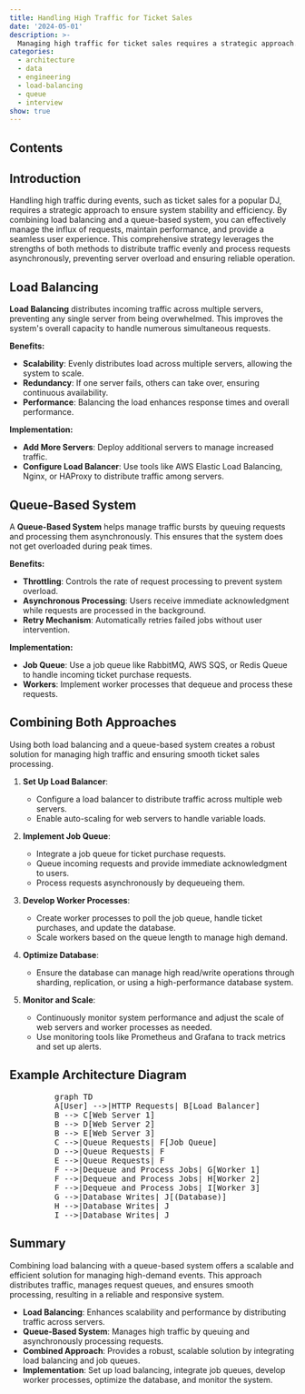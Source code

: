 ```yaml
---
title: Handling High Traffic for Ticket Sales
date: '2024-05-01'
description: >-
  Managing high traffic for ticket sales requires a strategic approach. By combining load balancing and queue-based systems, you can ensure that the system remains responsive and efficient, even under heavy loads. This method provides a scalable and reliable way to handle large volumes of user requests during peak times.
categories:
  - architecture
  - data
  - engineering
  - load-balancing
  - queue
  - interview
show: true
---
```


## Contents

## Introduction

Handling high traffic during events, such as ticket sales for a popular DJ, requires a strategic approach to ensure system stability and efficiency. By combining load balancing and a queue-based system, you can effectively manage the influx of requests, maintain performance, and provide a seamless user experience. This comprehensive strategy leverages the strengths of both methods to distribute traffic evenly and process requests asynchronously, preventing server overload and ensuring reliable operation.

## Load Balancing

**Load Balancing** distributes incoming traffic across multiple servers, preventing any single server from being overwhelmed. This improves the system's overall capacity to handle numerous simultaneous requests.

**Benefits:**

- **Scalability**: Evenly distributes load across multiple servers, allowing the system to scale.
- **Redundancy**: If one server fails, others can take over, ensuring continuous availability.
- **Performance**: Balancing the load enhances response times and overall performance.

**Implementation:**

- **Add More Servers**: Deploy additional servers to manage increased traffic.
- **Configure Load Balancer**: Use tools like AWS Elastic Load Balancing, Nginx, or HAProxy to distribute traffic among servers.

## Queue-Based System

A **Queue-Based System** helps manage traffic bursts by queuing requests and processing them asynchronously. This ensures that the system does not get overloaded during peak times.

**Benefits:**

- **Throttling**: Controls the rate of request processing to prevent system overload.
- **Asynchronous Processing**: Users receive immediate acknowledgment while requests are processed in the background.
- **Retry Mechanism**: Automatically retries failed jobs without user intervention.

**Implementation:**

- **Job Queue**: Use a job queue like RabbitMQ, AWS SQS, or Redis Queue to handle incoming ticket purchase requests.
- **Workers**: Implement worker processes that dequeue and process these requests.

## Combining Both Approaches

Using both load balancing and a queue-based system creates a robust solution for managing high traffic and ensuring smooth ticket sales processing.

1. **Set Up Load Balancer**:

   - Configure a load balancer to distribute traffic across multiple web servers.
   - Enable auto-scaling for web servers to handle variable loads.

2. **Implement Job Queue**:

   - Integrate a job queue for ticket purchase requests.
   - Queue incoming requests and provide immediate acknowledgment to users.
   - Process requests asynchronously by dequeueing them.

3. **Develop Worker Processes**:

   - Create worker processes to poll the job queue, handle ticket purchases, and update the database.
   - Scale workers based on the queue length to manage high demand.

4. **Optimize Database**:

   - Ensure the database can manage high read/write operations through sharding, replication, or using a high-performance database system.

5. **Monitor and Scale**:

   - Continuously monitor system performance and adjust the scale of web servers and worker processes as needed.
   - Use monitoring tools like Prometheus and Grafana to track metrics and set up alerts.

## Example Architecture Diagram

<pre class="mermaid" style="display: flex; justify-content: center;">
  graph TD
  A[User] -->|HTTP Requests| B[Load Balancer]
  B --> C[Web Server 1]
  B --> D[Web Server 2]
  B --> E[Web Server 3]
  C -->|Queue Requests| F[Job Queue]
  D -->|Queue Requests| F
  E -->|Queue Requests| F
  F -->|Dequeue and Process Jobs| G[Worker 1]
  F -->|Dequeue and Process Jobs| H[Worker 2]
  F -->|Dequeue and Process Jobs| I[Worker 3]
  G -->|Database Writes| J[(Database)]
  H -->|Database Writes| J
  I -->|Database Writes| J
</pre>

## Summary

Combining load balancing with a queue-based system offers a scalable and efficient solution for managing high-demand events. This approach distributes traffic, manages request queues, and ensures smooth processing, resulting in a reliable and responsive system.

- **Load Balancing**: Enhances scalability and performance by distributing traffic across servers.
- **Queue-Based System**: Manages high traffic by queuing and asynchronously processing requests.
- **Combined Approach**: Provides a robust, scalable solution by integrating load balancing and job queues.
- **Implementation**: Set up load balancing, integrate job queues, develop worker processes, optimize the database, and monitor the system.
